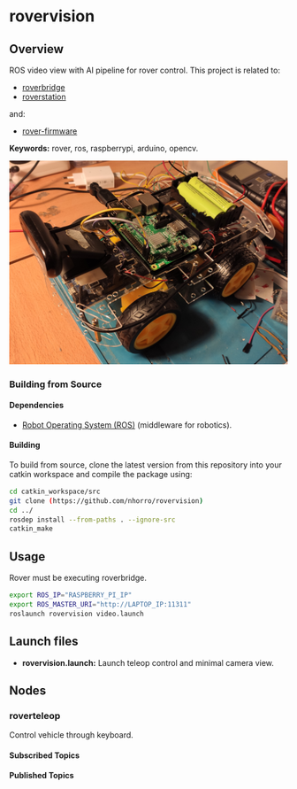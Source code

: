 # rovervision

## Overview

ROS video view with AI pipeline for rover control. This project is related to:

- [roverbridge](https://github.com/nhorro/roverbridge)
- [roverstation](https://github.com/nhorro/roverstation)

and:

- [rover-firmware](https://github.com/nhorro/rover-firmware)

**Keywords:** rover, ros, raspberrypi, arduino, opencv.

![Example image](doc/assets/rover1.jpg)

### Building from Source

#### Dependencies

- [Robot Operating System (ROS)](http://wiki.ros.org) (middleware for robotics).

#### Building

To build from source, clone the latest version from this repository into your catkin workspace and compile the package using:
```bash
cd catkin_workspace/src
git clone (https://github.com/nhorro/rovervision)
cd ../
rosdep install --from-paths . --ignore-src
catkin_make
```

## Usage

Rover must be executing roverbridge.

```bash
export ROS_IP="RASPBERRY_PI_IP" 
export ROS_MASTER_URI="http://LAPTOP_IP:11311"
roslaunch rovervision video.launch 
```

## Launch files

* **rovervision.launch:** Launch teleop control and minimal camera view.

## Nodes

### roverteleop

Control vehicle through keyboard.

#### Subscribed Topics

#### Published Topics